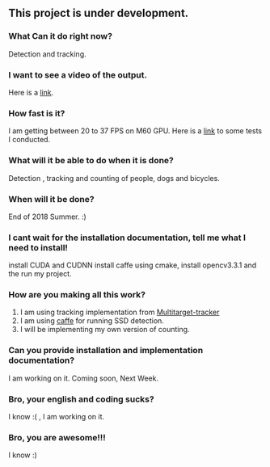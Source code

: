 ## This project is under development.

### What Can it do right now?
Detection and tracking.

### I want to see a video of the output.
Here is a [link](https://drive.google.com/file/d/16T_maoXj-p480xVYnEpNgJzN4NDqwHJw/view?usp=sharing).  

### How fast is it?
I am getting between 20 to 37 FPS on M60 GPU. Here is a [link](https://github.com/abdullahsumbal/Installtion/blob/master/SSD_Tracker_Tests/SSD_Tracking-Report.md) to some tests I conducted. 

### What will it be able to do when it is done?
Detection , tracking and counting of people, dogs and bicycles.

### When will it be done?
End of 2018 Summer. :)

### I cant wait for the installation documentation, tell me what I need to install!
install CUDA and CUDNN
install caffe using cmake,
install opencv3.3.1
and the run my project.

### How are you making all this work?
1. I am using tracking implementation from [Multitarget-tracker](https://github.com/Smorodov/Multitarget-tracker)
2. I am using [caffe](https://github.com/weiliu89/caffe/tree/ssd) for running SSD detection.
3. I will be implementing my own version of counting.

### Can you provide installation and implementation documentation?
I am working on it. Coming soon, Next Week. 

### Bro, your english and coding sucks?
I know :( , I am working on it.

### Bro, you are awesome!!!
I know :)


 

